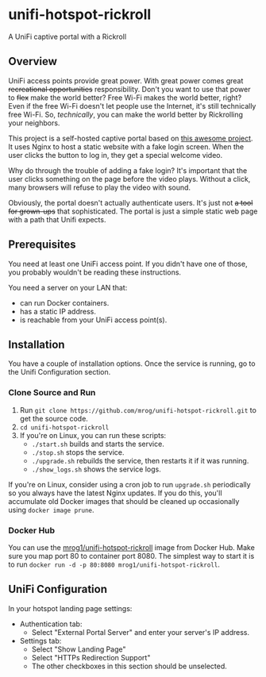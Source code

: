 # unifi-hotspot-rickroll

A UniFi captive portal with a Rickroll

## Overview
UniFi access points provide great power.  With great power comes great ~~recreational opportunities~~ responsibility.  Don't you want to use that power to ~~flex~~ make the world better?  Free Wi-Fi makes the world better, right?  Even if the free Wi-Fi doesn't let people use the Internet, it's still technically free Wi-Fi.  So, *technically*, you can make the world better by Rickrolling your neighbors.

This project is a self-hosted captive portal based on [this awesome project](https://github.com/modem7/docker-rickroll).  It uses Nginx to host a static website with a fake login screen.  When the user clicks the button to log in, they get a special welcome video.

Why do through the trouble of adding a fake login?  It's important that the user clicks something on the page before the video plays.  Without a click, many browsers will refuse to play the video with sound.

Obviously, the portal doesn't actually authenticate users.  It's just not ~~a tool for grown-ups~~ that sophisticated.  The portal is just a simple static web page with a path that Unifi expects.

## Prerequisites
You need at least one UniFi access point.  If you didn't have one of those, you probably wouldn't be reading these instructions.

You need a server on your LAN that:
- can run Docker containers.
- has a static IP address.
- is reachable from your UniFi access point(s).

## Installation
You have a couple of installation options.  Once the service is running, go to the Unifi Configuration section.

### Clone Source and Run
1. Run `git clone https://github.com/mrog/unifi-hotspot-rickroll.git` to get the source code.
1. `cd unifi-hotspot-rickroll`
1. If you're on Linux, you can run these scripts:
   - `./start.sh` builds and starts the service.
   - `./stop.sh` stops the service.
   - `./upgrade.sh` rebuilds the service, then restarts it if it was running.
   - `./show_logs.sh` shows the service logs.

If you're on Linux, consider using a cron job to run `upgrade.sh` periodically so you always have the latest Nginx updates.  If you do this, you'll accumulate old Docker images that should be cleaned up occasionally using `docker image prune`.

### Docker Hub
You can use the [mrog1/unifi-hotspot-rickroll](https://hub.docker.com/r/mrog1/unifi-hotspot-rickroll) image from Docker Hub.  Make sure you map port 80 to container port 8080.  The simplest way to start it is to run `docker run -d -p 80:8080 mrog1/unifi-hotspot-rickroll`.

## UniFi Configuration
In your hotspot landing page settings:
- Authentication tab:
  - Select "External Portal Server" and enter your server's IP address.
- Settings tab:
  - Select "Show Landing Page"
  - Select "HTTPs Redirection Support"
  - The other checkboxes in this section should be unselected.
